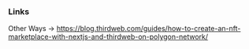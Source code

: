 ### Links
Other Ways -> https://blog.thirdweb.com/guides/how-to-create-an-nft-marketplace-with-nextjs-and-thirdweb-on-polygon-network/